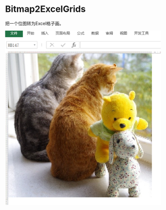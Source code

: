 # Bitmap2ExcelGrids
把一个位图转为Excel格子画。

![sample1](https://raw.githubusercontent.com/blueiris4/Bitmap2ExcelGrids/master/example/example1.png)
